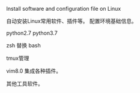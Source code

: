 
Install software and configuration file on Linux 

自动安装Linux常用软件、插件等。
配置环境基础信息。

python2.7 python3.7

zsh 替换 bash

tmux管理

vim8.0 集成各种插件。

其他工具软件。
